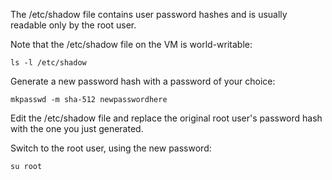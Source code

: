 The /etc/shadow file contains user password hashes and is usually readable only by the root user.

Note that the /etc/shadow file on the VM is world-writable:

`ls -l /etc/shadow`

Generate a new password hash with a password of your choice:

`mkpasswd -m sha-512 newpasswordhere`  

Edit the /etc/shadow file and replace the original root user's password hash with the one you just generated.

Switch to the root user, using the new password:

`su root`